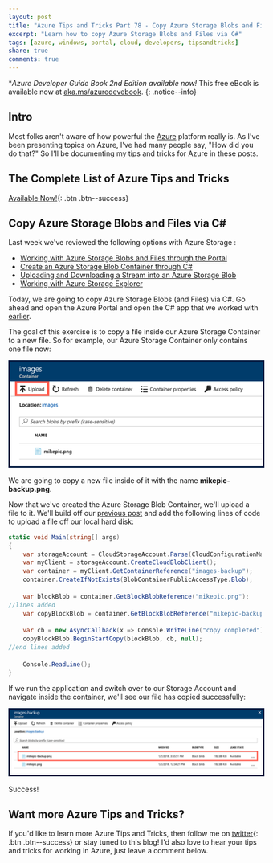 ```yaml
---
layout: post
title: "Azure Tips and Tricks Part 78 - Copy Azure Storage Blobs and Files via C#"
excerpt: "Learn how to copy Azure Storage Blobs and Files via C#"
tags: [azure, windows, portal, cloud, developers, tipsandtricks]
share: true
comments: true
---
```


**Azure Developer Guide Book *2nd Edition available now!** This free eBook is available now at [aka.ms/azuredevebook](https://aka.ms/azuredevebook).
{: .notice--info}

## Intro

Most folks aren't aware of how powerful the [Azure](http://www.azure.com) platform really is. As I've been presenting topics on Azure, I've had many people say, "How did you do that?" So I'll be documenting my tips and tricks for Azure in these posts.

## The Complete List of Azure Tips and Tricks

[Available Now!](https://michaelcrump.net/azure-tips-and-tricks-complete-list/){: .btn .btn--success} 

## Copy Azure Storage Blobs and Files via C#

Last week we've reviewed the following options with Azure Storage :

* [Working with Azure Storage Blobs and Files through the Portal](http://www.michaelcrump.net/azure-tips-and-tricks74/)
* [Create an Azure Storage Blob Container through C#](http://www.michaelcrump.net/azure-tips-and-tricks75/)
* [Uploading and Downloading a Stream into an Azure Storage Blob](http://www.michaelcrump.net/azure-tips-and-tricks76/)
* [Working with Azure Storage Explorer](http://www.michaelcrump.net/azure-tips-and-tricks77/)

Today, we are going to copy Azure Storage Blobs (and Files) via C#. Go ahead and open the Azure Portal and open the C# app that we worked with [earlier](http://www.michaelcrump.net/azure-tips-and-tricks75/).

The goal of this exercise is to copy a file inside our Azure Storage Container to a new file. So for example, our Azure Storage Container only contains one file now: 

<img style="border:3px solid #021a40" src="/files/storageacct4.png">

We are going to copy a new file inside of it with the name **mikepic-backup.png**. 

Now that we've created the Azure Storage Blob Container, we'll upload a file to it. We'll build off our [previous post](http://www.michaelcrump.net/azure-tips-and-tricks76/) and add the following lines of code to upload a file off our local hard disk:

```csharp
static void Main(string[] args)
{
    var storageAccount = CloudStorageAccount.Parse(CloudConfigurationManager.GetSetting("StorageConnection"));
    var myClient = storageAccount.CreateCloudBlobClient();
    var container = myClient.GetContainerReference("images-backup");
    container.CreateIfNotExists(BlobContainerPublicAccessType.Blob);

    var blockBlob = container.GetBlockBlobReference("mikepic.png");
//lines added
    var copyBlockBlob = container.GetBlockBlobReference("mikepic-backup.png");

    var cb = new AsyncCallback(x => Console.WriteLine("copy completed"));
    copyBlockBlob.BeginStartCopy(blockBlob, cb, null);
//end lines added

    Console.ReadLine();
}
```

If we run the application and switch over to our Storage Account and navigate inside the container, we'll see our file has copied successfully:

<img style="border:3px solid #021a40" src="/files/azasynccopy1.png">

Success!

## Want more Azure Tips and Tricks?

If you'd like to learn more Azure Tips and Tricks, then follow me on [twitter](http://twitter.com/mbcrump){: .btn .btn--success} or stay tuned to this blog! I'd also love to hear your tips and tricks for working in Azure, just leave a comment below. 